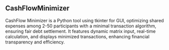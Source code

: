 ## CashFlowMinimizer

CashFlow Minimizer is a Python tool using tkinter for GUI, optimizing shared expenses among 2-50 participants with a minimal transaction algorithm, ensuring fair debt settlement. It features dynamic matrix input, real-time calculation, and displays minimized transactions, enhancing financial transparency and efficiency.

